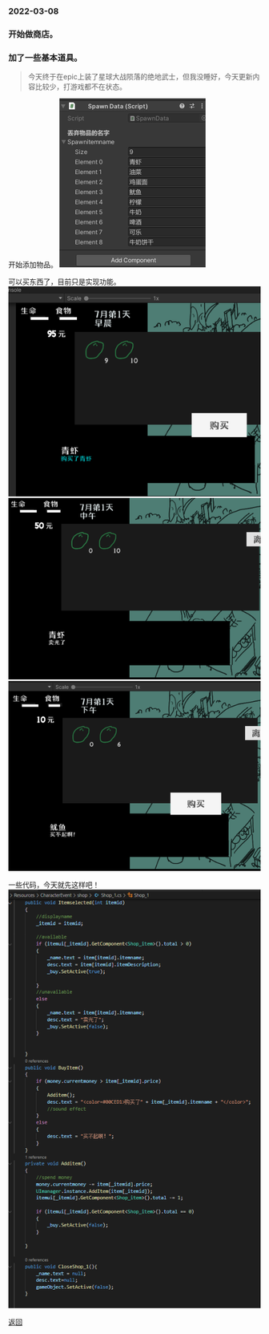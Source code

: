 ### 2022-03-08 ###



### 开始做商店。
### 加了一些基本道具。

> 今天终于在epic上装了星球大战陨落的绝地武士，但我没睡好，今天更新内容比较少，打游戏都不在状态。



开始添加物品。
![391](/assets/images/20223091.jpg)

可以买东西了，目前只是实现功能。
![392](/assets/images/20223092.png)
![393](/assets/images/20223093.png)
![394](/assets/images/20223094.png)

一些代码，今天就先这样吧！
![395](/assets/images/20223095.jpg)





[返回](./)











